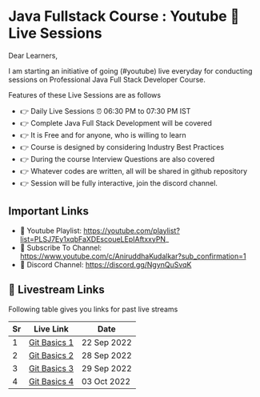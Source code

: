 # Java Fullstack Course : Youtube 🔴 Live Sessions

Dear Learners,

I am starting an initiative of going (#youtube) live everyday for conducting sessions on Professional Java Full Stack Developer Course.  

Features of these Live Sessions are as follows
- 👉 Daily Live Sessions ⏰ 06:30 PM to 07:30 PM IST
- 👉 Complete Java Full Stack Development will be covered
- 👉 It is Free and for anyone, who is willing to learn
- 👉 Course is designed by considering Industry Best Practices
- 👉 During the course Interview Questions are also covered
- 👉 Whatever codes are written, all will be shared in github repository 
- 👉 Session will be fully interactive, join the discord channel. 

## Important Links

- 🔗 Youtube Playlist: https://youtube.com/playlist?list=PLSJ7Ey1xqbFaXDEscoueLEpIAftxxyPN_
- 🔗 Subscribe To Channel: https://www.youtube.com/c/AniruddhaKudalkar?sub_confirmation=1
- 🔗 Discord Channel: https://discord.gg/NgynQuSvqK

## 🔴 Livestream Links

Following table gives you links for past live streams

| Sr | Live Link |Date |
| ------ | ------ | ------ |
|1| [Git Basics 1](https://youtu.be/wmXqtK3f9TU) | 22 Sep 2022 |
|2| [Git Basics 2](https://youtu.be/-9YQyClwbQA) | 28 Sep 2022 |
|3| [Git Basics 3](https://youtu.be/R1Xatu6t9Ew) | 29 Sep 2022 |
|4| [Git Basics 4](https://youtu.be/M94aiCgsFwI) | 03 Oct 2022 |

